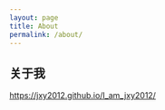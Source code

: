 ```yaml
---
layout: page
title: About
permalink: /about/
---
```


## 关于我

https://jxy2012.github.io/I_am_jxy2012/

